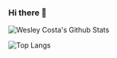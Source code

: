 ### Hi there 👋

<!--
**wescosta/wescosta** is a ✨ _special_ ✨ repository because its `README.md` (this file) appears on your GitHub profile.

Here are some ideas to get you started:

- 🔭 I’m currently working on ...
- 🌱 I’m currently learning ...
- 👯 I’m looking to collaborate on ...
- 🤔 I’m looking for help with ...
- 💬 Ask me about ...
- 📫 How to reach me: ...
- 😄 Pronouns: ...
- ⚡ Fun fact: ...
-->

![Wesley Costa's Github Stats](https://github-stats-git-main-wescostas-projects.vercel.app/api?username=wescosta&theme=transparent&show_icons=true&count_private=true&include_all_commits=true)

![Top Langs](https://github-stats-git-main-wescostas-projects.vercel.app/api/top-langs/?username=wescosta&layout=compact&langs_count=10)
